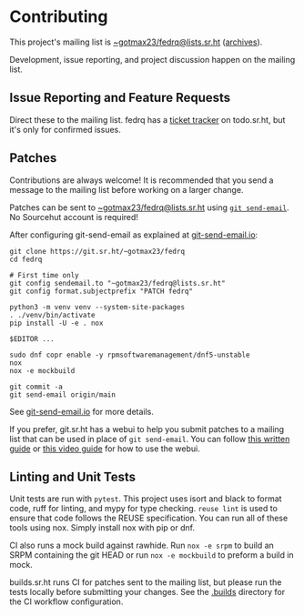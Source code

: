 <!--
SPDX-FileCopyrightText: 2022 Maxwell G <gotmax@e.email>
SPDX-License-Identifier: GPL-2.0-or-later
-->

# Contributing

This project's mailing list is [~gotmax23/fedrq@lists.sr.ht][mailto]
([archives]).

Development, issue reporting, and project discussion happen on the mailing
list.

## Issue Reporting and Feature Requests

Direct these to the mailing list. fedrq has a [ticket tracker][tracker] on
todo.sr.ht, but it's only for confirmed issues.

[tracker]: https://todo.sr.ht/~gotmax23/fedrq

## Patches

Contributions are always welcome!
It is recommended that you send a message to the mailing list before working on
a larger change.

Patches can be sent to [~gotmax23/fedrq@lists.sr.ht][mailto]
using [`git send-email`][1].
No Sourcehut account is required!

After configuring git-send-email as explained at [git-send-email.io][1]:

[mailto]: mailto:~gotmax23/fedrq@lists.sr.ht
[archives]: https://lists.sr.ht/~gotmax23/fedrq
[1]: https://git-send-email.io

```
git clone https://git.sr.ht/~gotmax23/fedrq
cd fedrq

# First time only
git config sendemail.to "~gotmax23/fedrq@lists.sr.ht"
git config format.subjectprefix "PATCH fedrq"

python3 -m venv venv --system-site-packages
. ./venv/bin/activate
pip install -U -e . nox

$EDITOR ...

sudo dnf copr enable -y rpmsoftwaremanagement/dnf5-unstable
nox
nox -e mockbuild

git commit -a
git send-email origin/main
```

See [git-send-email.io][1] for more details.

If you prefer, git.sr.ht has a webui to help you submit patches to a mailing
list that can be used in place of `git send-email`. You can follow [this
written guide][2] or [this video guide][3] for how to use the webui.

[2]: https://man.sr.ht/git.sr.ht/#sending-patches-upstream
[3]: https://spacepub.space/w/no6jnhHeUrt2E5ST168tRL


## Linting and Unit Tests

Unit tests are run with `pytest`.
This project uses isort and black to format code, ruff for linting, and mypy
for type checking.
`reuse lint` is used to ensure that code follows the REUSE specification.
You can run all of these tools using nox. Simply install nox with pip or dnf.

CI also runs a mock build against rawhide.
Run `nox -e srpm` to build an SRPM containing the git HEAD
or run `nox -e mockbuild` to preform a build in mock.

builds.sr.ht runs CI for patches sent to the mailing list,
but please run the tests locally before submitting your changes.
See the [.builds] directory for the CI workflow configuration.

[.builds]: https://git.sr.ht/~gotmax23/fedrq/tree/main/item/.builds
